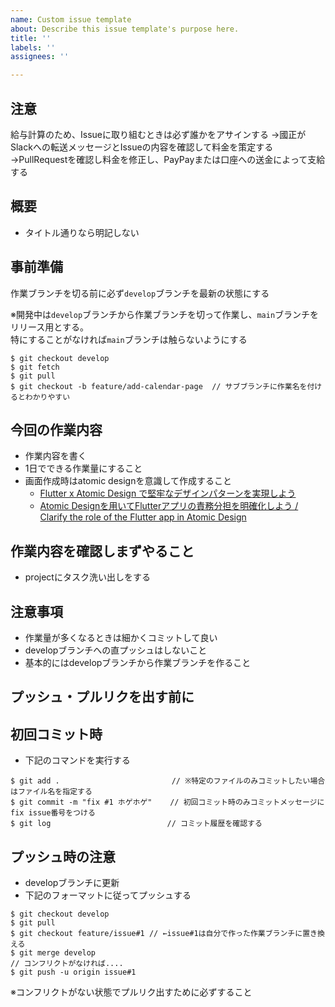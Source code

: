 ```yaml
---
name: Custom issue template
about: Describe this issue template's purpose here.
title: ''
labels: ''
assignees: ''

---
```

## 注意
給与計算のため、Issueに取り組むときは必ず誰かをアサインする
→國正がSlackへの転送メッセージとIssueの内容を確認して料金を策定する
→PullRequestを確認し料金を修正し、PayPayまたは口座への送金によって支給する

## 概要

- タイトル通りなら明記しない

## 事前準備

作業ブランチを切る前に必ず`develop`ブランチを最新の状態にする

※開発中は`develop`ブランチから作業ブランチを切って作業し、`main`ブランチをリリース用とする。  
特にすることがなければ`main`ブランチは触らないようにする

```code
$ git checkout develop
$ git fetch
$ git pull
$ git checkout -b feature/add-calendar-page  // サブブランチに作業名を付けるとわかりやすい
```

## 今回の作業内容

- 作業内容を書く
- 1日でできる作業量にすること
- 画面作成時はatomic designを意識して作成すること
  - [Flutter x Atomic Design で堅牢なデザインパターンを実現しよう](https://zenn.dev/nagakuta/articles/25c8aaf7744830bdab3d)
  - [Atomic Designを用いてFlutterアプリの責務分担を明確化しよう / Clarify the role of the Flutter app in Atomic Design](https://speakerdeck.com/ryochiba/clarify-the-role-of-the-flutter-app-in-atomic-design?slide=27)

## 作業内容を確認しまずやること

- projectにタスク洗い出しをする

## 注意事項

- 作業量が多くなるときは細かくコミットして良い
- developブランチへの直プッシュはしないこと
- 基本的にはdevelopブランチから作業ブランチを作ること

## プッシュ・プルリクを出す前に

## 初回コミット時

- 下記のコマンドを実行する

```code
$ git add .                         // ※特定のファイルのみコミットしたい場合はファイル名を指定する
$ git commit -m "fix #1 ホゲホゲ"    // 初回コミット時のみコミットメッセージにfix issue番号をつける
$ git log                          // コミット履歴を確認する
```

## プッシュ時の注意

- developブランチに更新
- 下記のフォーマットに従ってプッシュする

```code
$ git checkout develop
$ git pull
$ git checkout feature/issue#1 // ←issue#1は自分で作った作業ブランチに置き換える
$ git merge develop
// コンフリクトがなければ....
$ git push -u origin issue#1
```

※コンフリクトがない状態でプルリク出すために必ずすること
